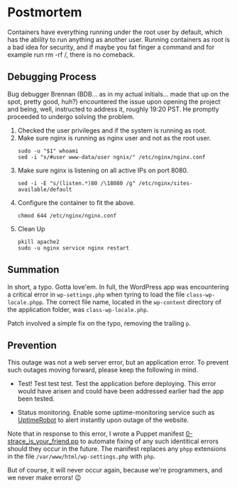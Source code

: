 # Postmortem

Containers have everything running under the root user by default,
which has the ability to run anything as another user. Running containers as root is a bad idea for security,
and if maybe you fat finger a command and for example run rm -rf /, there is no comeback. 

## Debugging Process

Bug debugger Brennan (BDB... as in my actual initials... made that up on the spot, pretty
good, huh?) encountered the issue upon opening the project and being, well, instructed to
address it, roughly 19:20 PST. He promptly proceeded to undergo solving the problem.

1. Checked the user privileges and if the system is running as root.
2. Make sure nginx is running as nginx user and not as the root user.
   ```
   sudo -u "$1" whoami
   sed -i "s/#user www-data/user ngnix/" /etc/nginx/nginx.conf
   ```
3. Make sure nginx is listening on all active IPs on port 8080.
   ```
   sed -i -E "s/(listen.*)80 /\18080 /g" /etc/nginx/sites-available/default
   ```
4. Configure the container to fit the above.
   ```
   chmod 644 /etc/nginx/nginx.conf
   ```
5. Clean Up
   ```
   pkill apache2
   sudo -u nginx service nginx restart
   ```
   
## Summation

In short, a typo. Gotta love'em. In full, the WordPress app was encountering a critical
error in `wp-settings.php` when tyring to load the file `class-wp-locale.phpp`. The correct
file name, located in the `wp-content` directory of the application folder, was
`class-wp-locale.php`.

Patch involved a simple fix on the typo, removing the trailing `p`.

## Prevention

This outage was not a web server error, but an application error. To prevent such outages
moving forward, please keep the following in mind.

* Test! Test test test. Test the application before deploying. This error would have arisen
and could have been addressed earlier had the app been tested.

* Status monitoring. Enable some uptime-monitoring service such as
[UptimeRobot](./https://uptimerobot.com/) to alert instantly upon outage of the website.

Note that in response to this error, I wrote a Puppet manifest
[0-strace_is_your_friend.pp](https://github.com/bdbaraban/holberton-system_engineering-devops/blob/master/0x17-web_stack_debugging_3/0-strace_is_your_friend.pp)
to automate fixing of any such identitical errors should they occur in the future. The manifest
replaces any `phpp` extensions in the file `/var/www/html/wp-settings.php` with `php`.

But of course, it will never occur again, because we're programmers, and we never make
errors! :wink:

